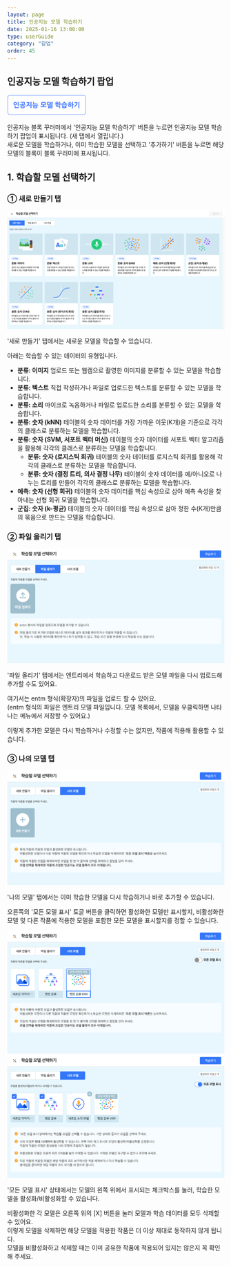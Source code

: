 ```yaml
---
layout: page
title: 인공지능 모델 학습하기
date: 2025-01-16 13:00:00
type: userGuide
category: "팝업"
order: 45
---
```


## 인공지능 모델 학습하기 팝업

<img src="images/popup/button-train-model.png" alt="button-train-model" style="zoom:40%;" />


인공지능 블록 꾸러미에서 '인공지능 모델 학습하기' 버튼을 누르면 인공지능 모델 학습하기 팝업이 표시됩니다. (새 탭에서 열립니다.)  
새로운 모델을 학습하거나, 이미 학습한 모델을 선택하고 '추가하기' 버튼을 누르면 해당 모델의 블록이 블록 꾸러미에 표시됩니다.



## 1. 학습할 모델 선택하기 

### ① 새로 만들기 탭 

![train-model-new](images/popup/train-model-new.png)

'새로 만들기' 탭에서는 새로운 모델을 학습할 수 있습니다.  

아래는 학습할 수 있는 데이터의 유형입니다.

+ **분류: 이미지** 
  업로드 또는 웹캠으로 촬영한 이미지를 분류할 수 있는 모델을 학습합니다.
+ **분류: 텍스트**
  직접 작성하거나 파일로 업로드한 텍스트를 분류할 수 있는 모델을 학습합니다.
+ **분류: 소리**
  마이크로 녹음하거나 파일로 업로드한 소리를 분류할 수 있는 모델을 학습합니다.
+ **분류: 숫자 (kNN)**
  테이블의 숫자 데이터를 가장 가까운 이웃(K개)을 기준으로 각각의 클래스로 분류하는 모델을 학습합니다.
+ **분류: 숫자 (SVM, 서포트 벡터 머신)**
  테이블의 숫자 데이터를 서포트 벡터 알고리즘을 활용해 각각의 클래스로 분류하는 모델을 학습합니다.
  + **분류: 숫자 (로지스틱 회귀)**
  테이블의 숫자 데이터를 로지스틱 회귀를 활용해 각각의 클래스로 분류하는 모델을 학습합니다.
  + **분류: 숫자 (결정 트리, 의사 결정 나무)**
  테이블의 숫자 데이터를 예/아니오로 나누는 트리를 만들어 각각의 클래스로 분류하는 모델을 학습합니다.
+ **예측: 숫자 (선형 회귀)**
  테이블의 숫자 데이터를 핵심 속성으로 삼아 예측 속성을 찾아내는 선형 회귀 모델을 학습합니다.
+ **군집: 숫자 (k-평균)**
  테이블의 숫자 데이터를 핵심 속성으로 삼아 정한 수(K개)만큼의 묶음으로 만드는 모델을 학습합니다.



### ② 파일 올리기 탭

![train-model-upload](images/popup/train-model-upload.png)

'파일 올리기' 탭에서는 엔트리에서 학습하고 다운로드 받은 모델 파일을 다시 업로드해 추가할 수도 있어요.  

여기서는 entm 형식(확장자)의 파일을 업로드 할 수 있어요.  
(entm 형식의 파일은 엔트리 모델 파일입니다. 모델 목록에서, 모델을 우클릭하면 나타나는 메뉴에서 저장할 수 있어요.)

이렇게 추가한 모델은 다시 학습하거나 수정할 수는 없지만, 작품에 적용해 활용할 수 있습니다.



### ③ 나의 모델 탭

![train-model-my-none](images/popup/train-model-my-none.png)

'나의 모델' 탭에서는 이미 학습한 모델을 다시 학습하거나 바로 추가할 수 있습니다. 

오른쪽의 '모든 모델 표시' 토글 버튼을 클릭하면 활성화한 모델만 표시할지, 비활성화한 모델 및 다른 작품에 적용한 모델을 포함한 모든 모델을 표시할지를 정할 수 있습니다.

![train-model-my](images/popup/train-model-my.png)
![train-model-my-all](images/popup/train-model-my-all.png)

'모든 모델 표시' 상태에서는 모델의 왼쪽 위에서 표시되는 체크박스를 눌러, 학습한 모델을 활성화/비활성화할 수 있습니다.

비활성화한 각 모델은 오른쪽 위의 [X] 버튼을 눌러 모델과 학습 데이터를 모두 삭제할 수 있어요.  
이렇게 모델을 삭제하면 해당 모델을 적용한 작품은 더 이상 제대로 동작하지 않게 됩니다.  
모델을 비활성화하고 삭제할 때는 이미 공유한 작품에 적용되어 있지는 않은지 꼭 확인해 주세요.